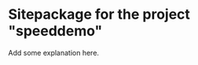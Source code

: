 Sitepackage for the project "speeddemo"
==============================================================

Add some explanation here.
